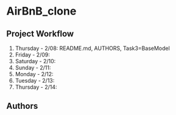 # AirBnB_clone

## Project Workflow
1. Thursday - 2/08: README.md, AUTHORS, Task3=BaseModel
2. Friday   - 2/09:
3. Saturday - 2/10:
4. Sunday   - 2/11:
5. Monday   - 2/12:
6. Tuesday  - 2/13:
7. Thursday - 2/14:

## Authors